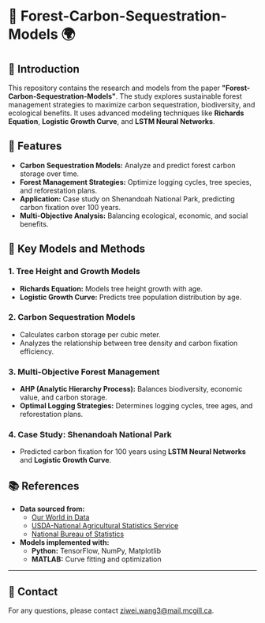 # 🌲 Forest-Carbon-Sequestration-Models 🌍

## 📜 Introduction

This repository contains the research and models from the paper **"Forest-Carbon-Sequestration-Models"**. The study explores sustainable forest management strategies to maximize carbon sequestration, biodiversity, and ecological benefits. It uses advanced modeling techniques like **Richards Equation**, **Logistic Growth Curve**, and **LSTM Neural Networks**.

## 🌳 Features

- **Carbon Sequestration Models:** Analyze and predict forest carbon storage over time.
- **Forest Management Strategies:** Optimize logging cycles, tree species, and reforestation plans.
- **Application:** Case study on Shenandoah National Park, predicting carbon fixation over 100 years.
- **Multi-Objective Analysis:** Balancing ecological, economic, and social benefits.

## 🚀 Key Models and Methods

### 1. Tree Height and Growth Models
- **Richards Equation:** Models tree height growth with age.
- **Logistic Growth Curve:** Predicts tree population distribution by age.

### 2. Carbon Sequestration Models
- Calculates carbon storage per cubic meter.
- Analyzes the relationship between tree density and carbon fixation efficiency.

### 3. Multi-Objective Forest Management
- **AHP (Analytic Hierarchy Process):** Balances biodiversity, economic value, and carbon storage.
- **Optimal Logging Strategies:** Determines logging cycles, tree ages, and reforestation plans.

### 4. Case Study: Shenandoah National Park
- Predicted carbon fixation for 100 years using **LSTM Neural Networks** and **Logistic Growth Curve**.

## 📚 References

- **Data sourced from:**
  - [Our World in Data](https://ourworldindata.org)
  - [USDA-National Agricultural Statistics Service](https://www.nass.usda.gov/)
  - [National Bureau of Statistics](http://www.stats.gov.cn/)
- **Models implemented with:**
  - **Python:** TensorFlow, NumPy, Matplotlib
  - **MATLAB:** Curve fitting and optimization

---

## 📧 Contact

For any questions, please contact [ziwei.wang3@mail.mcgill.ca](ziwei.wang3@mail.mcgill.ca).
